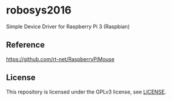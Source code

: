# robosys2016

Simple Device Driver for Raspberry Pi 3 (Raspbian)

## Reference
https://github.com/rt-net/RaspberryPiMouse

## License

This repository is licensed under the GPLv3 license, see [LICENSE](./LICENSE).
